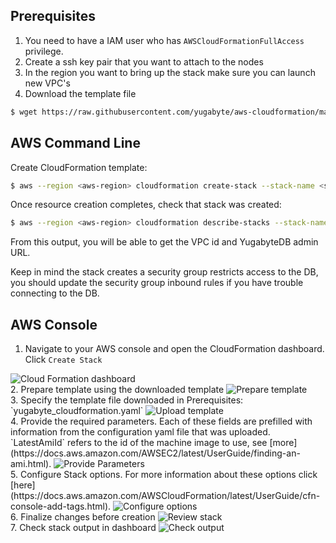 ## Prerequisites
1. You need to have a IAM user who has `AWSCloudFormationFullAccess` privilege.
2. Create a ssh key pair that you want to attach to the nodes
3. In the region you want to bring up the stack make sure you can launch new VPC's  
4. Download the template file
```sh
$ wget https://raw.githubusercontent.com/yugabyte/aws-cloudformation/master/yugabyte_cloudformation.yaml
```

## AWS Command Line

Create CloudFormation template:

```sh
$ aws --region <aws-region> cloudformation create-stack --stack-name <stack-name> --template-body file://yugabyte_cloudformation.yaml --parameters  ParameterKey=DBVersion,ParameterValue=2.0.6.0,ParameterKey=KeyName,ParameterValue=<ssh-key-name>
```
Once resource creation completes, check that stack was created:

```sh
$ aws --region <aws-region> cloudformation describe-stacks --stack-name <stack-name>
```
From this output, you will be able to get the VPC id and YugabyteDB admin URL.

Keep in mind the stack creates a security group restricts access to the DB, you should update the security group inbound rules
if you have trouble connecting to the DB.

## AWS Console

1. Navigate to your AWS console and open the CloudFormation dashboard. Click `Create Stack`
<img title="Cloud Formation dashboard" class="expandable-image" src="/images/deploy/aws/aws-cf-initial-dashboard.png" />
<br>
2. Prepare template using the downloaded template
<img title="Prepare template" class="expandable-image" src="/images/deploy/aws/aws-cf-prepare-template.png" />
<br>
3. Specify the template file downloaded in Prerequisites: `yugabyte_cloudformation.yaml`
<img title="Upload template" class="expandable-image" src="/images/deploy/aws/aws-cf-upload-template.png" />
<br>
4. Provide the required parameters. Each of these fields are prefilled with information from the configuration yaml file that was uploaded. `LatestAmiId` refers to the id of the machine image to use, see [more](https://docs.aws.amazon.com/AWSEC2/latest/UserGuide/finding-an-ami.html).
<img title="Provide Parameters" class="expandable-image" src="/images/deploy/aws/aws-cf-provide-parameters.png" />
<br>
5. Configure Stack options. For more information about these options click [here](https://docs.aws.amazon.com/AWSCloudFormation/latest/UserGuide/cfn-console-add-tags.html).
<img title="Configure options" class="expandable-image" src="/images/deploy/aws/aws-cf-configure-options.png" />
<br>
6. Finalize changes before creation
<img title="Review stack" class="expandable-image" src="/images/deploy/aws/aws-cf-review-stack.png" />
<br>
7. Check stack output in dashboard
<img title="Check output" class="expandable-image" src="/images/deploy/aws/aws-cf-check-output.png" />

